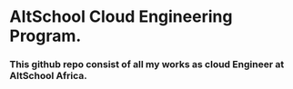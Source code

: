 # AltSchool Cloud Engineering Program.

### This github repo consist of all my works as cloud Engineer at AltSchool Africa.
